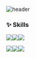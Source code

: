 ![header](https://capsule-render.vercel.app/api?type=shark&color=auto&height=150&section=header&text=Hello!%20I'm%20Yumi.&fontSize=40)

### :sparkles: Skills


<img src="https://img.shields.io/badge/Spring-6DB33F?style=flat&logo=Spring&logoColor=white"/><img src="https://img.shields.io/badge/SpringBoot-6DB33F?style=flat&logo=SpringBoot&logoColor=white"/><img src="https://img.shields.io/badge/Spring-6DB33F?style=flat&logo=Spring&logoColor=white"/>

<img src="https://img.shields.io/badge/HTML5-E34F26?style=flat&logo=HTML5&logoColor=white"/><img src="https://img.shields.io/badge/JavaScript-F7DF1E?style=flat&logo=JavaScript&logoColor=white"/><img src="https://img.shields.io/badge/jQuery-0769AD?style=flat&logo=jQuery&logoColor=white"/>


<!--
**baamyumi/baamyumi** is a ✨ _special_ ✨ repository because its `README.md` (this file) appears on your GitHub profile.

Here are some ideas to get you started:

- 🔭 I’m currently working on ...
- 🌱 I’m currently learning ...
- 👯 I’m looking to collaborate on ...
- 🤔 I’m looking for help with ...
- 💬 Ask me about ...
- 📫 How to reach me: ...
- 😄 Pronouns: ...
- ⚡ Fun fact: ...
-->
